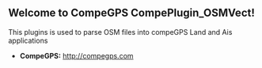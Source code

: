 Welcome to CompeGPS CompePlugin_OSMVect!
-----------------------------------------

This plugins is used to parse OSM files into compeGPS Land and Ais applications

* **CompeGPS:** http://compegps.com
